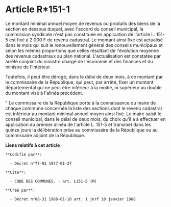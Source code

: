 # Article R*151-1

Le montant minimal annuel moyen de revenus ou produits des biens de la section en dessous duquel, avec l'accord du conseil
municipal, la commission syndicale n'est pas constituée en application de l'article L. 151-5 est fixé à 2 000 F de revenu
cadastral. Le montant ainsi fixé est actualisé dans le mois qui suit le renouvellement général des conseils municipaux et
selon les mêmes proportions que celles résultant de l'évolution moyenne des revenus cadastraux au plan national.
L'actualisation est constatée par arrêté conjoint du ministre chargé de l'économie et des finances et du ministre de
l'intérieur.

Toutefois, il peut être dérogé, dans le délai de deux mois, à ce montant par le commissaire de la République, qui peut, par
arrêté, fixer un montant départemental qui ne peut être inférieur à la moitié, ni supérieur au double du montant visé à
l'alinéa précédent.

" Le commissaire de la République porte à la connaissance du maire de chaque commune concernée la liste des sections dont le
revenu cadastral est inférieur au montant minimal annuel moyen ainsi fixé. Le maire saisit le conseil municipal, dans le
délai de deux mois, du choix qu'il a à effectuer en application du premier alinéa de l'article L. 151-5 et transmet dans les
quinze jours la délibération prise au commissaire de la République ou au commissaire adjoint de la République.

**Liens relatifs à cet article**

	**Codifié par**:

	  - Décret n°77-91 1977-01-27

	**Cite**:

	  - CODE DES COMMUNES. - art. L151-5 (M)

	**Créé par**:

	  - Décret n°88-31 1988-01-10 art. 1 jorf 10 janvier 1988
